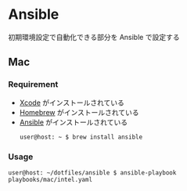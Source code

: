 # Ansible

初期環境設定で自動化できる部分を Ansible で設定する

## Mac

### Requirement

- [Xcode](https://apps.apple.com/jp/app/xcode/id497799835) がインストールされている
- [Homebrew](https://brew.sh/index_ja) がインストールされている
- [Ansible](https://formulae.brew.sh/formula/ansible) がインストールされている
    ```ShellSession
    user@host: ~ $ brew install ansible
    ```

### Usage

```ShellSession
user@host: ~/dotfiles/ansible $ ansible-playbook playbooks/mac/intel.yaml
```

